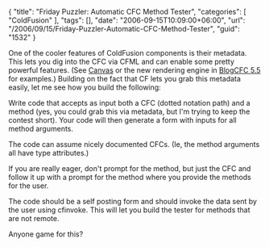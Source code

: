 {
	"title": "Friday Puzzler: Automatic CFC Method Tester",
	"categories": [
		"ColdFusion"
	],
	"tags": [],
	"date": "2006-09-15T10:09:00+06:00",
	"url": "/2006/09/15/Friday-Puzzler-Automatic-CFC-Method-Tester",
	"guid": "1532"
}

One of the cooler features of ColdFusion components is their metadata. This lets you dig into the CFC via CFML and can enable some pretty powerful features. (See <a href="http://ray.camdenfamily.com/projects/canvas">Canvas</a> or the new rendering engine in <a href="http://www.blogcfc.com">BlogCFC 5.5</a> for examples.) Building on the fact that CF lets you grab this metadata easily, let me see how you build the following:

Write code that accepts as input both a CFC (dotted notation path) and a method (yes, you could grab this via metadata, but I'm trying to keep the contest short). Your code will then generate a form with inputs for all method arguments. 

The code can assume nicely documented CFCs. (Ie, the method arguments all have type attributes.)

If you are really eager, don't prompt for the method, but just the CFC and follow it up with a prompt for the method where you provide the methods for the user.

The code should be a self posting form and should invoke the data sent by the user using cfinvoke. This will let you build the tester for methods that are not remote.

Anyone game for this?